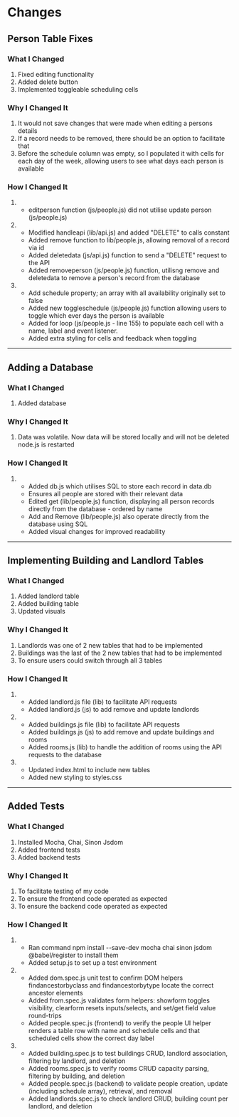 # Changes
## Person Table Fixes
### What I Changed
1. Fixed editing functionality
2. Added delete button
3. Implemented toggleable scheduling cells

### Why I Changed It
1. It would not save changes that were made when editing a persons details
2. If a record needs to be removed, there should be an option to facilitate that
3. Before the schedule column was empty, so I populated it with cells for each day of the week, allowing users to see what days each person is available

### How I Changed It
1. 
    - editperson function (js/people.js) did not utilise update person (js/people.js)
2. 
    - Modified handleapi (lib/api.js) and added "DELETE" to calls constant
    - Added remove function to lib/people.js, allowing removal of a record via id
    - Added deletedata (js/api.js) function to send a "DELETE" request to the API
    - Added removeperson (js/people.js) function, utilisng remove and deletedata to remove a person's record from the database
3. 
    - Add schedule property; an array with all availability originally set to false
    - Added new toggleschedule (js/people.js) function allowing users to toggle which ever days the person is available
    - Added for loop (js/people.js - line 155) to populate each cell with a name, label and event listener.
    - Added extra styling for cells and feedback when toggling
---
## Adding a Database
### What I Changed
1. Added database

### Why I Changed It
1. Data was volatile. Now data will be stored locally and will not be deleted node.js is restarted

### How I Changed It
1. 
    - Added db.js which utilises SQL to store each record in data.db
    - Ensures all people are stored with their relevant data
    - Edited get (lib/people.js) function, displaying all person records directly from the database - ordered by name
    - Add and Remove (lib/people.js) also operate directly from the database using SQL
    - Added visual changes for improved readability
---
## Implementing Building and Landlord Tables
### What I Changed
1. Added landlord table
2. Added building table
3. Updated visuals

### Why I Changed It
1. Landlords was one of 2 new tables that had to be implemented
2. Buildings was the last of the 2 new tables that had to be implemented
3. To ensure users could switch through all 3 tables

### How I Changed It
1. 
    - Added landlord.js file (lib) to facilitate API requests
    - Added landlord.js (js) to add remove and update landlords
2. 
    - Added buildings.js file (lib) to facilitate API requests
    - Added buildings.js (js) to add remove and update buildings and rooms
    - Added rooms.js (lib) to handle the addition of rooms using the API requests to the database
3. 
    - Updated index.html to include new tables
    - Added new styling to styles.css

---
## Added Tests
### What I Changed
1. Installed Mocha, Chai, Sinon Jsdom
2. Added frontend tests
3. Added backend tests


### Why I Changed It
1. To facilitate testing of my code
2. To ensure the frontend code operated as expected
3. To ensure the backend code operated as expected

### How I Changed It
1. 
    - Ran command npm install --save-dev mocha chai sinon jsdom @babel/register to install them
    - Added setup.js to set up a test environment
2. 
    - Added dom.spec.js unit test to confirm DOM helpers findancestorbyclass and findancestorbytype locate the correct ancestor elements
    - Added from.spec.js validates form helpers: showform toggles visibility, clearform resets inputs/selects, and set/get field value round-trips
    - Added people.spec.js (frontend) to verify the people UI helper renders a table row with name and schedule cells and that scheduled cells show the correct day label
3. 
    - Added building.spec.js to test buildings CRUD, landlord association, filtering by landlord, and deletion
    - Added rooms.spec.js to verify rooms CRUD capacity parsing, filtering by building, and deletion
    - Added people.spec.js (backend) to validate people creation, update (including schedule array), retrieval, and removal
    - Added landlords.spec.js to check landlord CRUD, building count per landlord, and deletion
